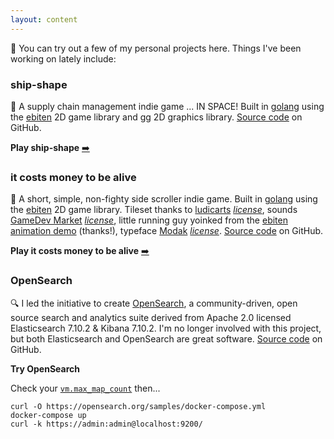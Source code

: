 ```yaml
---
layout: content
---
```


:wave: You can try out a few of my personal projects here. Things I've been working on lately include:

### ship-shape
:rocket: A supply chain management indie game ... IN SPACE! Built in [golang](https://go.dev/) using the [ebiten](https://ebiten.org/) 2D game library and [gg](https://github.com/fogleman/gg) 2D graphics library. [Source code](https://github.com/jcgraybill/it-costs-money) on GitHub.

**Play ship-shape** [:arrow_right:](/ship-shape/)

### it costs money to be alive
:bank: A short, simple, non-fighty side scroller indie game. Built in [golang](https://go.dev/) using the [ebiten](https://ebiten.org/) 2D game library. Tileset thanks to [ludicarts](https://ludicarts.itch.io/) *[license](https://www.ludicarts.com/license-2/)*, sounds [GameDev Market](https://www.gamedevmarket.net/) *[license](https://static.gamedevmarket.net/terms-conditions/#pro-licence)*, little running guy yoinked from the [ebiten animation demo](https://ebiten.org/examples/animation.html) (thanks!), typeface [Modak](https://github.com/EkType/Modak) *[license](https://github.com/EkType/Modak/blob/master/OFL.txt)*. [Source code](https://github.com/jcgraybill/ship-shape) on GitHub.

**Play it costs money to be alive** [:arrow_right:](/it-costs-money)

### OpenSearch
:mag: I led the initiative to create [OpenSearch](https://opensearch.org/), a community-driven, open source search and analytics suite derived from Apache 2.0 licensed Elasticsearch 7.10.2 & Kibana 7.10.2. I'm no longer involved with this project, but both Elasticsearch and OpenSearch are great software. [Source code](https://github.com/opensearch-project) on GitHub.

**Try OpenSearch**

Check your [`vm.max_map_count`](https://opensearch.org/docs/latest/opensearch/install/important-settings/) then...

    curl -O https://opensearch.org/samples/docker-compose.yml
    docker-compose up
    curl -k https://admin:admin@localhost:9200/

